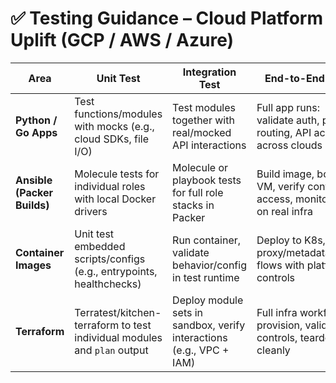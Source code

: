 # ✅ Testing Guidance – Cloud Platform Uplift (GCP / AWS / Azure)

| Area                         | Unit Test                                                                 | Integration Test                                                                | End-to-End Test                                                                 |
|------------------------------|---------------------------------------------------------------------------|----------------------------------------------------------------------------------|----------------------------------------------------------------------------------|
| **Python / Go Apps**         | Test functions/modules with mocks (e.g., cloud SDKs, file I/O)            | Test modules together with real/mocked API interactions                          | Full app runs: validate auth, proxy routing, API access across clouds            |
| **Ansible (Packer Builds)**  | Molecule tests for individual roles with local Docker drivers             | Molecule or playbook tests for full role stacks in Packer                        | Build image, boot VM, verify config, access, monitoring on real infra            |
| **Container Images**         | Unit test embedded scripts/configs (e.g., entrypoints, healthchecks)      | Run container, validate behavior/config in test runtime                          | Deploy to K8s, verify proxy/metadata/scan flows with platform controls           |
| **Terraform**                | Terratest/kitchen-terraform to test individual modules and `plan` output | Deploy module sets in sandbox, verify interactions (e.g., VPC + IAM)             | Full infra workflows: provision, validate controls, teardown cleanly             |
